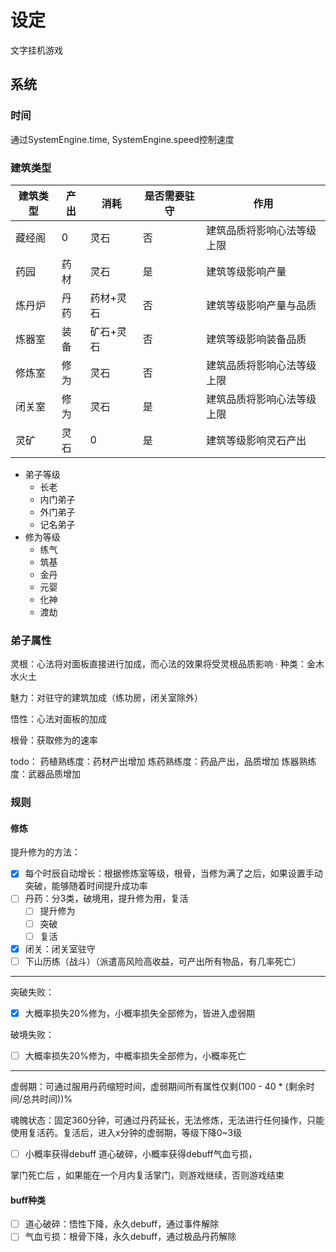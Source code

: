 # 设定

文字挂机游戏

## 系统

### 时间

通过SystemEngine.time, SystemEngine.speed控制速度

### 建筑类型

  |建筑类型| 产出 | 消耗  | 是否需要驻守 | 作用 |
  |-------|------|-------|------------|------|
  |藏经阁|0|灵石|否|建筑品质将影响心法等级上限|
  |药园|药材|灵石|是|建筑等级影响产量|
  |炼丹炉|丹药|药材+灵石|否|建筑等级影响产量与品质|
  |炼器室|装备|矿石+灵石|否|建筑等级影响装备品质|
  |修炼室|修为|灵石|否|建筑品质将影响心法等级上限|
  |闭关室|修为|灵石|是|建筑品质将影响心法等级上限|
  |灵矿|灵石|0|是|建筑等级影响灵石产出|

- 弟子等级
  - 长老
  - 内门弟子
  - 外门弟子
  - 记名弟子
- 修为等级
  - 练气
  - 筑基
  - 金丹
  - 元婴
  - 化神
  - 渡劫

### 弟子属性

灵根：心法将对面板直接进行加成，而心法的效果将受灵根品质影响
    · 种类：金木水火土

魅力：对驻守的建筑加成（练功房，闭关室除外）

悟性：心法对面板的加成

根骨：获取修为的速率

todo：
药植熟练度：药材产出增加
炼药熟练度：药品产出，品质增加
炼器熟练度：武器品质增加

### 规则

#### 修炼

提升修为的方法：

- [x] 每个时辰自动增长：根据修炼室等级，根骨，当修为满了之后，如果设置手动突破，能够随着时间提升成功率
- [ ] 丹药：分3类，破境用，提升修为用，复活
  - [ ] 提升修为
  - [ ] 突破
  - [ ] 复活
- [x] 闭关：闭关室驻守
- [ ] 下山历练（战斗）（派遣高风险高收益，可产出所有物品，有几率死亡）

 ---
突破失败：

- [x] 大概率损失20%修为，小概率损失全部修为，皆进入虚弱期

破境失败：

- [ ] 大概率损失20%修为，中概率损失全部修为，小概率死亡

---
虚弱期：可通过服用丹药缩短时间，虚弱期间所有属性仅剩(100 - 40 * (剩余时间/总共时间))%

魂魄状态：固定360分钟，可通过丹药延长，无法修炼，无法进行任何操作，只能使用复活药。复活后，进入x分钟的虚弱期，等级下降0~3级

- [ ] 小概率获得debuff 道心破碎，小概率获得debuff气血亏损，

掌门死亡后 ，如果能在一个月内复活掌门，则游戏继续，否则游戏结束

#### buff种类

- [ ] 道心破碎：悟性下降，永久debuff，通过事件解除
- [ ] 气血亏损：根骨下降，永久debuff，通过极品丹药解除
